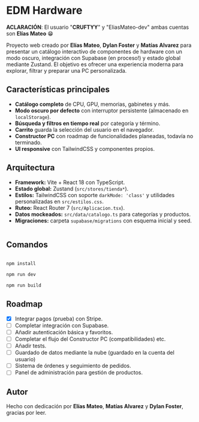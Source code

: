 # EDM Hardware  

**ACLARACIÓN**: El usuario "**CRUFTYY**" y "EliasMateo-dev" ambas cuentas son **Elías Mateo** 😁

Proyecto web creado por **Elías Mateo**, **Dylan Foster** y **Matías Alvarez** para presentar un catálogo interactivo de componentes de hardware con un modo oscuro, integración con Supabase (en proceso!) y estado global mediante Zustand. El objetivo es ofrecer una experiencia moderna para explorar, filtrar y preparar una PC personalizada.

## Características principales
- **Catálogo completo** de CPU, GPU, memorias, gabinetes y más.
- **Modo oscuro por defecto** con interruptor persistente (almacenado en `localStorage`).
- **Búsqueda y filtros en tiempo real** por categoría y término.
- **Carrito** guarda la selección del usuario en el navegador.
- **Constructor PC** con roadmap de funcionalidades planeadas, todavía no terminado.
- **UI responsive** con TailwindCSS y componentes propios.

## Arquitectura
- **Framework:** Vite + React 18 con TypeScript.
- **Estado global:** Zustand (`src/stores/tienda*`).
- **Estilos:** TailwindCSS con soporte `darkMode: 'class'` y utilidades personalizadas en `src/estilos.css`.
- **Ruteo:** React Router 7 (`src/Aplicacion.tsx`).
- **Datos mockeados:** `src/data/catalogo.ts` para categorías y productos.   
- **Migraciones:** carpeta `supabase/migrations` con esquema inicial y seed.

```
```

## Comandos
```bash

npm install 

npm run dev              

npm run build

```


## Roadmap
- [x] Integrar pagos (prueba) con Stripe.
- [ ] Completar integración con Supabase.
- [ ] Añadir autenticación básica y favoritos.
- [ ] Completar el flujo del Constructor PC (compatibilidades) etc.
- [ ] Añadir tests.
- [ ] Guardado de datos mediante la nube (guardado en la cuenta del usuario)
- [ ] Sistema de órdenes y seguimiento de pedidos.
- [ ] Panel de administración para gestión de productos.

## Autor
Hecho con dedicación por **Elías Mateo**, **Matías Alvarez** y **Dylan Foster**, gracias por leer.
